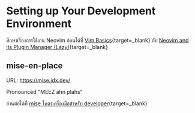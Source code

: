 # Setting up Your Development Environment

ศึกษาเรื่องการใช้งาน Neovim ก่อนได้ที่ [Vim
Basics](https://zkan.github.io/neovim-zellij-workshop/vim-basics/){target=_blank}
กับ [Neovim and its Plugin Manager
(Lazy)](https://zkan.github.io/neovim-zellij-workshop/neovim-lazy/){target=_blank}

## mise-en-place

URL: https://mise.jdx.dev/

Pronounced "MEEZ ahn plahs"

อ่านต่อได้ที่ [mise โคตรเครื่องมือสำหรับ
developer](https://medium.com/odds-team/mise-%E0%B9%82%E0%B8%84%E0%B8%95%E0%B8%A3%E0%B9%80%E0%B8%84%E0%B8%A3%E0%B8%B7%E0%B9%88%E0%B8%AD%E0%B8%87%E0%B8%A1%E0%B8%B7%E0%B8%AD%E0%B8%AA%E0%B8%B3%E0%B8%AB%E0%B8%A3%E0%B8%B1%E0%B8%9A-developer-3487e283785c){target=_blank}
